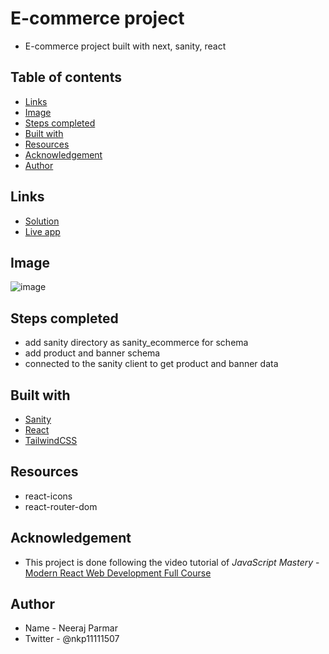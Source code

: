 # E-commerce project

- E-commerce project built with next, sanity, react

## Table of contents

- [Links](#links)
- [Image](#image)
- [Steps completed](#steps-completed)
- [Built with](#built-with)
- [Resources](#resources)
- [Acknowledgement](#acknowledgement)
- [Author](#author)

## Links

- [Solution](https://github.com/nkp1111/ecommerce)
- [Live app]()

## Image

![image]()

## Steps completed

- add sanity directory as sanity_ecommerce for schema
- add product and banner schema
- connected to the sanity client to get product and banner data

## Built with

- [Sanity](https://www.sanity.io/)
- [React](https://react.dev/)
- [TailwindCSS](https://tailwindcss.com/)

## Resources

- react-icons
- react-router-dom

## Acknowledgement

- This project is done following the video tutorial of
*JavaScript Mastery* - [Modern React Web Development Full Course](https://www.youtube.com/watch?v=XxXyfkrP298)

## Author

- Name - Neeraj Parmar
- Twitter - @nkp11111507

